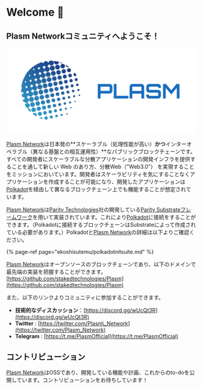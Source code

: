# Welcome 💁

## Plasm Networkコミュニティへようこそ！

![](.gitbook/assets/sukurnshotto-2020-05-27-200702-1png.png)

[Plasm Network](https://www.plasmnet.io/)は日本発の**スケーラブル（処理性能が高い）**かつ**インターオペラブル（異なる基盤との相互運用性）**なパブリックブロックチェーンです。すべての開発者にスケーラブルな分散アプリケーションの開発インフラを提供することを通して新しい Web のあり方、分散Web（"Web3.0"） を実現することをミッションにおいています。開発者はスケーラビリティを気にすることなくアプリケーションを作成することが可能になり、開発したアプリケーションは[Polkadot](https://polkadot.network/)を経由して異なるブロックチェーン上でも機能することが想定されています。

[Plasm Network](https://www.plasmnet.io/)は[Parity Technologies](https://www.parity.io/)社の開発している[Parity Substrateフレームワーク](https://substrate.dev/)を用いて実装されています。これにより[Polkadot](https://polkadot.network/)に接続をすることができます。（Polkadotに接続するブロックチェーンはSubstrateによって作成されている必要があります。）Polkadotと[Plasm  Network](https://www.plasmnet.io/)の詳細は以下よりご確認ください。

{% page-ref page="ekoshisutemu/polkadotnitsuite.md" %}

[Plasm Network](https://www.plasmnet.io/)はオープンソースのブロックチェーンであり、以下のドメインで最先端の実装を把握することができます。  
[https://github.com/stakedtechnologies/Plasm](https://github.com/stakedtechnologies/Plasm)

また、以下のリンクよりコミュニティに参加することができます。

* **技術的なディスカッション**：[https://discord.gg/wUcQt3R](https://discord.gg/wUcQt3R)
* **Twitter** : [https://twitter.com/Plasm\_Network](https://twitter.com/Plasm_Network)
* **Telegram** : [https://t.me/PlasmOfficial](https://t.me/PlasmOfficial)

## コントリビューション

[Plasm Network](https://www.plasmnet.io/)はOSSであり、開発している機能や計画、これからのto-doを公開しています。コントリビューションをお待ちしています！

